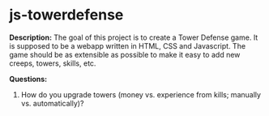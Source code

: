 js-towerdefense
===============

**Description:** The goal of this project is to create a Tower Defense game. It
is supposed to be a webapp written in HTML, CSS and Javascript. The game should
be as extensible as possible to make it easy to add new creeps, towers, skills,
etc.

**Questions:**

1. How do you upgrade towers (money vs. experience from kills; manually vs. automatically)?
